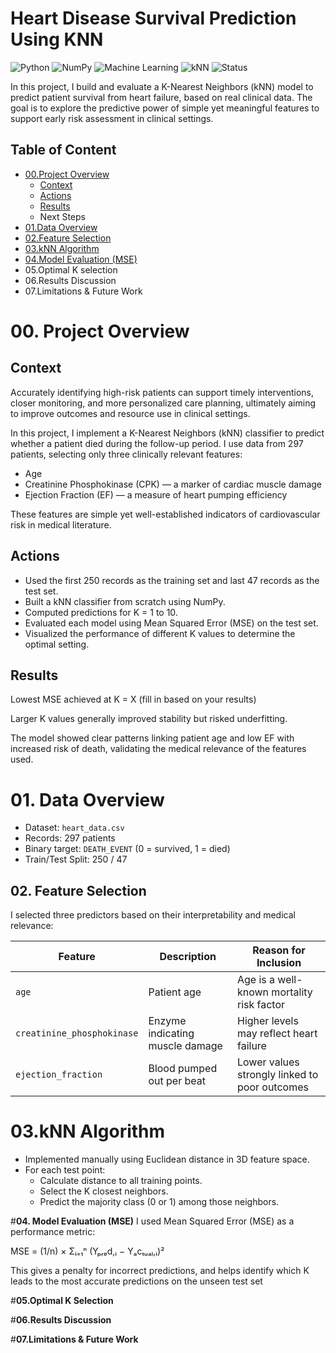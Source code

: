 # **Heart Disease Survival Prediction Using KNN**

![Python](https://img.shields.io/badge/Python-3.10-blue?logo=python)
![NumPy](https://img.shields.io/badge/Library-NumPy-informational)
![Machine Learning](https://img.shields.io/badge/Topic-Machine%20Learning-yellowgreen)
![kNN](https://img.shields.io/badge/Algorithm-kNN-red)
![Status](https://img.shields.io/badge/Status-Completed-brightgreen)

In this project, I build and evaluate a K-Nearest Neighbors (kNN) model to predict patient survival from heart failure, based on real clinical data. The goal is to explore the predictive power of simple yet meaningful features to support early risk assessment in clinical settings.

## **Table of Content**
- [00.Project Overview](#00.ProjectOverview)
  - [Context](##context)
  - [Actions](##actions)
  - [Results](##results)
  - Next Steps
- [01.Data Overview](#dataoverview)
- [02.Feature Selection](#featureselection)
- [03.kNN Algorithm](#knnalgorithm)
- [04.Model Evaluation (MSE)](#modelevaluation(mse))
- 05.Optimal K selection
- 06.Results Discussion
- 07.Limitations & Future Work

# **00. Project Overview**
## Context 
Accurately identifying high-risk patients can support timely interventions, closer monitoring, and more personalized care planning, ultimately aiming to improve outcomes and resource use in clinical settings.

In this project, I implement a K-Nearest Neighbors (kNN) classifier to predict whether a patient died during the follow-up period. I use data from 297 patients, selecting only three clinically relevant features:

- Age
- Creatinine Phosphokinase (CPK) — a marker of cardiac muscle damage
- Ejection Fraction (EF) — a measure of heart pumping efficiency

These features are simple yet well-established indicators of cardiovascular risk in medical literature.

## Actions
- Used the first 250 records as the training set and last 47 records as the test set.
- Built a kNN classifier from scratch using NumPy.
- Computed predictions for K = 1 to 10.
- Evaluated each model using Mean Squared Error (MSE) on the test set.
- Visualized the performance of different K values to determine the optimal setting.

## Results
Lowest MSE achieved at K = X (fill in based on your results)

Larger K values generally improved stability but risked underfitting.

The model showed clear patterns linking patient age and low EF with increased risk of death, validating the medical relevance of the features used.


# **01. Data Overview**
- Dataset: `heart_data.csv`
- Records: 297 patients
- Binary target: `DEATH_EVENT` (0 = survived, 1 = died)
- Train/Test Split: 250 / 47

## **02. Feature Selection**

I selected three predictors based on their interpretability and medical relevance:

| Feature                    | Description                     | Reason for Inclusion                                |
|----------------------------|----------------------------------|-----------------------------------------------------|
| `age`                      | Patient age                     | Age is a well-known mortality risk factor           |
| `creatinine_phosphokinase`| Enzyme indicating muscle damage | Higher levels may reflect heart failure             |
| `ejection_fraction`       | Blood pumped out per beat       | Lower values strongly linked to poor outcomes       |


# **03.kNN Algorithm**
- Implemented manually using Euclidean distance in 3D feature space.
- For each test point:
  - Calculate distance to all training points.
  - Select the K closest neighbors.
  - Predict the majority class (0 or 1) among those neighbors.

#**04. Model Evaluation (MSE)**
I used Mean Squared Error (MSE) as a performance metric:

MSE = (1/n) × Σᵢ₌₁ⁿ (Yₚᵣₑd,ᵢ − Yₐcₜᵤₐₗ,ᵢ)²

This gives a penalty for incorrect predictions, and helps identify which K leads to the most accurate predictions on the unseen test set

#**05.Optimal K Selection**

#**06.Results Discussion**

#**07.Limitations & Future Work**

